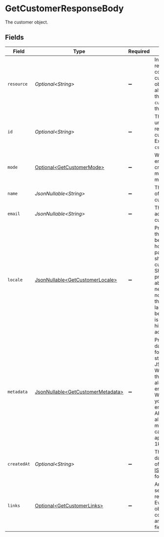 # GetCustomerResponseBody

The customer object.


## Fields

| Field                                                                                                                                                                                                                             | Type                                                                                                                                                                                                                              | Required                                                                                                                                                                                                                          | Description                                                                                                                                                                                                                       |
| --------------------------------------------------------------------------------------------------------------------------------------------------------------------------------------------------------------------------------- | --------------------------------------------------------------------------------------------------------------------------------------------------------------------------------------------------------------------------------- | --------------------------------------------------------------------------------------------------------------------------------------------------------------------------------------------------------------------------------- | --------------------------------------------------------------------------------------------------------------------------------------------------------------------------------------------------------------------------------- |
| `resource`                                                                                                                                                                                                                        | *Optional\<String>*                                                                                                                                                                                                               | :heavy_minus_sign:                                                                                                                                                                                                                | Indicates the response contains a customer object. Will always contain the string `customer` for this endpoint.                                                                                                                   |
| `id`                                                                                                                                                                                                                              | *Optional\<String>*                                                                                                                                                                                                               | :heavy_minus_sign:                                                                                                                                                                                                                | The identifier uniquely referring to this customer. Example: `cst_vsKJpSsabw`.                                                                                                                                                    |
| `mode`                                                                                                                                                                                                                            | [Optional\<GetCustomerMode>](../../models/operations/GetCustomerMode.md)                                                                                                                                                          | :heavy_minus_sign:                                                                                                                                                                                                                | Whether this entity was created in live mode or in test mode.                                                                                                                                                                     |
| `name`                                                                                                                                                                                                                            | *JsonNullable\<String>*                                                                                                                                                                                                           | :heavy_minus_sign:                                                                                                                                                                                                                | The full name of the customer.                                                                                                                                                                                                    |
| `email`                                                                                                                                                                                                                           | *JsonNullable\<String>*                                                                                                                                                                                                           | :heavy_minus_sign:                                                                                                                                                                                                                | The email address of the customer.                                                                                                                                                                                                |
| `locale`                                                                                                                                                                                                                          | [JsonNullable\<GetCustomerLocale>](../../models/operations/GetCustomerLocale.md)                                                                                                                                                  | :heavy_minus_sign:                                                                                                                                                                                                                | Preconfigure the language to be used in the hosted payment pages shown to the customer. Should only be provided if<br/>absolutely necessary. If not provided, the browser language will be used which is typically highly accurate. |
| `metadata`                                                                                                                                                                                                                        | [JsonNullable\<GetCustomerMetadata>](../../models/operations/GetCustomerMetadata.md)                                                                                                                                              | :heavy_minus_sign:                                                                                                                                                                                                                | Provide any data you like, for example a string or a JSON object. We will save the data alongside the entity. Whenever<br/>you fetch the entity with our API, we will also include the metadata. You can use up to approximately 1kB. |
| `createdAt`                                                                                                                                                                                                                       | *Optional\<String>*                                                                                                                                                                                                               | :heavy_minus_sign:                                                                                                                                                                                                                | The entity's date and time of creation, in [ISO 8601](https://en.wikipedia.org/wiki/ISO_8601) format.                                                                                                                             |
| `links`                                                                                                                                                                                                                           | [Optional\<GetCustomerLinks>](../../models/operations/GetCustomerLinks.md)                                                                                                                                                        | :heavy_minus_sign:                                                                                                                                                                                                                | An object with several relevant URLs. Every URL object will contain an `href` and a `type` field.                                                                                                                                 |